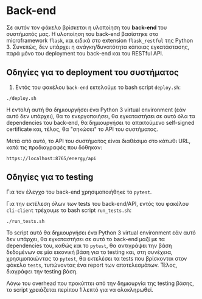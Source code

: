 # Back-end

Σε αυτόν τον φάκελο βρίσκεται η υλοποίηση του **back-end** του συστήματός μας. Η υλοποίηση του back-end βασίστηκε στο microframework `flask`, και ειδικά στο extension `flask_restful` της Python 3. Συνεπώς, δεν υπάρχει η ανάγκη/δυνατότητα κάποιας εγκατάστασης, παρά μόνο του deployment του back-end και του RESTful API.

## Οδηγίες για το deployment του συστήματος
1. Εντός του φακέλου `back-end` εκτελούμε τo bash script `deploy.sh`:
```
./deploy.sh
```
Η εντολή αυτή θα δημιουργήσει ένα Python 3 virtual environment (εάν αυτό δεν υπάρχει), θα το ενεργοποιήσει, θα εγκαταστήσει σε αυτό όλα τα dependencies του back-end, θα δημιουργήσει το απαιτούμενο self-signed certificate και, τέλος, θα "σηκώσει" το API του συστήματος.

Μετά από αυτό, το API του συστήματος είναι διαθέσιμο στο κάτωθι URL, κατά τις προδιαγραφές που δόθηκαν:
```
https://localhost:8765/energy/api
```

## Οδηγίες για το testing
Για τον έλεγχο του back-end χρησιμοποιήθηκε το `pytest`.

Για την εκτέλεση όλων των tests του back-end/API, εντός του φακέλου `cli-client` τρέχουμε το bash script `run_tests.sh`:
```
./run_tests.sh
```
Το script αυτό θα δημιουργήσει ένα Python 3 virtual environment εάν αυτό δεν υπάρχει, θα εγκαταστήσει σε αυτό το back-end μαζί με τα dependencies του, καθώς και το `pytest`, θα αντιγράψει την βάση δεδομένων σε μία εικονική βάση για το testing και, στη συνέχεια, χρησιμοποιώντας το `pytest`, θα εκτελέσει τα tests που βρίσκονται στον φάκελο `tests`, τυπώνοντας ένα report των αποτελεσμάτων. Τέλος, διαγράφει την testing βάση.

Λόγω του overhead που προκύπτει από την δημιουργία της testing βάσης, το script χρειάζεται περίπου 1 λεπτό για να ολοκληρωθεί.

